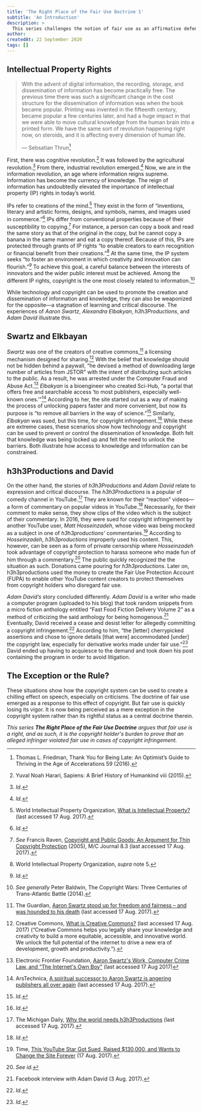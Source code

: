 ```yaml
---
title: 'The Right Place of the Fair Use Doctrine 1'
subtitle: 'An Introduction'
description: >
  This series challenges the notion of fair use as an affirmative defense. Such treatment not only runs contrary to the language of the law, it is also repugnant to the historical and Constitutional objective of copyright—to promote the diffusion of knowledge for the benefit of the public. To restore the balance, fair use and infringement must be viewed as two sides of the same coin. It is therefore impossible to determine infringement without inquiring into the possibility of fair use.
author:
createdAt: 22 September 2020
tags: []
---
```


## Intellectual Property Rights

> With the advent of digital information, the recording, storage, and dissemination of information has become practically free. The previous time there was such a significant change in the cost structure for the dissemination of information was when the book became popular. Printing was invented in the fifteenth century, became popular a few centuries later, and had a huge impact in that we were able to move cultural knowledge from the human brain into a printed form. We have the same sort of revolution happening right now, on steroids, and it is affecting every dimension of human life.
>
> — Sebsatian Thrun[^1]

First, there was cognitive revolution.[^2] It was followed by the agricultural revolution.[^3] From there, industrial revolution emerged.[^4] Now, we are in the information revolution, an age where information reigns supreme. Information has become the currency of knowledge. The reign of information has undoubtedly elevated the importance of intellectual property (IP) rights in today’s world.

<v-img src='information_age.svg' alt='Information Age'></v-img>

IPs refer to creations of the mind.[^5] They exist in the form of “inventions, literary and artistic forms, designs, and symbols, names, and images used in commerce.”[^6] IPs differ from conventional properties because of their susceptibility to copying.[^7] For instance, a person can copy a book and read the same story as that of the original in the copy, but he cannot copy a banana in the same manner and eat a copy thereof. Because of this, IPs are protected through grants of IP rights “to enable creators to earn recognition or financial benefit from their creations.”[^8] At the same time, the IP system seeks “to foster an environment in which creativity and innovation can flourish.”[^9] To achieve this goal, a careful balance between the interests of innovators and the wider public interest must be achieved. Among the different IP rights, copyright is the one most closely related to information.[^10]

While technology and copyright can be used to promote the creation and dissemination of information and knowledge, they can also be weaponized for the opposite—a stagnation of learning and critical discourse. The experiences of _Aaron Swartz_, _Alexandra Elbakyan_, _h3h3Productions_, and _Adam David_ illustrate this.

## Swartz and Elkbayan

_Swartz_ was one of the creators of creative commons,[^11] a licensing mechanism designed for sharing.[^12] With the belief that knowledge should not be hidden behind a paywall, “he devised a method of downloading large number of articles from JSTOR” with the intent of distributing such articles to the public. As a result, he was arrested under the Computer Fraud and Abuse Act.[^13] _Elbakyan_ is a bioengineer who created Sci-Hub, “a portal that offers free and searchable access ‘to most publishers, especially well-known ones.’”[^14] According to her, the site started out as a way of making the process of unlocking papers faster and more convenient, but now its purpose is “to remove all barriers in the way of science.”[^15] Similarly, _Elbakyan_ was sued, but this time, for copyright infringement.[^16] While these are extreme cases, these scenarios show how technology and copyright can be used to prevent or control the dissemination of knowledge. Both felt that knowledge was being locked up and felt the need to unlock the barriers. Both illustrate how access to knowledge and information can be constrained.

<v-img src='open_source.svg' alt='Open Source'></v-img>

## h3h3Productions and David

On the other hand, the stories of _h3h3Productions_ and _Adam David_ relate to expression and critical discourse. The _h3h3Productions_ is a popular of comedy channel in YouTube.[^17] They are known for their “reaction” videos—a form of commentary on popular videos in YouTube.[^18] Necessarily, for their comment to make sense, they show clips of the video which is the subject of their commentary. In 2016, they were sued for copyright infringement by another YouTube user, _Matt Hosseinzadeh_, whose video was being mocked as a subject in one of _h3h3productions’_ commentaries.[^19] According to _Hosseinzadeh_, _h3h3productions_ improperly used his content. This, however, can be seen as a form of private censorship where _Hosseinzadeh_ took advantage of copyright protection to harass someone who made fun of him through a commentary.[^20] The public quickly recognized the the situation as such. Donations came pouring for _h3h3productions_. Later on, h3h3productions used the money to create the Fair Use Protection Account (FUPA) to enable other YouTube content creators to protect themselves from copyright holders who disregard fair use.

<v-img src='public_discussion.svg' alt='Public Discussion'></v-img>

_Adam David’s_ story concluded differently. _Adam David_ is a writer who made a computer program (uploaded to his blog) that took random snippets from a micro fiction anthology entitled “Fast Food Fiction Delivery Volume 2” as a method of criticizing the said anthology for being homogenous.[^21] Eventually, David received a cease and desist letter for allegedly committing a copyright infringement.[^22] According to him, “the [letter] cherrypicked assertions and chose to ignore details [that were] accommodated \[under\] the copyright law, especially for derivative works made under fair use.”[^23] David ended up having to acquiesce to the demand and took down his post containing the program in order to avoid litigation.

## The Exception or the Rule?

These situations show how the copyright system can be used to create a chilling effect on speech, especially on criticisms. The doctrine of fair use emerged as a response to this effect of copyright. But fair use is quickly losing its vigor. It is now being perceived as a mere exception in the copyright system rather than its rightful status as a central doctrine therein.

_This series **The Right Place of the Fair Use Doctrine** argues that fair use is a right, and as such, it is the copyright holder's burden to prove that an alleged infringer violated fair use in cases of copyright infringement._

[^1]: Thomas L. Friedman, Thank You for Being Late: An Optimist’s Guide to Thriving in the Age of Accelerations 59 (2016).
[^2]: Yuval Noah Harari, Sapiens: A Brief History of Humankind viii (2015).
[^3]: _Id._
[^4]: _Id._
[^5]: World Intellectual Property Organization, [What is Intellectual Property?](www.wipo.int/about-ip/en) (last accessed 17 Aug. 2017).
[^6]: _Id._
[^7]: _See_ Francis Raven, [Copyright and Public Goods: An Argument for Thin Copyright Protection](http://journal.media-culture.org.au/0507/06-raven.php) (2005), M/C Journal 8.3 (last accessed 17 Aug. 2017).
[^8]: World Intellectual Property Organization, _supra_ note 5.
[^9]: _Id._
[^10]: _See generally_ Peter Baldwin, The Copyright Wars: Three Centuries of Trans-Atlantic Battle (2014).
[^11]: The Guardian, [Aaron Swartz stood up for freedom and fairness – and was hounded to his death](https://www.theguardian.com/commentisfree/2015/feb/07/aaron-swartz-suicide-internets-own-boy) (last accessed 17 Aug. 2017).
[^12]: Creative Commons, [What is Creative Commons?](https://creativecommons.org/about) (last accessed 17 Aug. 2017) (“Creative Commons helps you legally share your knowledge and creativity to build a more equitable, accessible, and innovative world. We unlock the full potential of the internet to drive a new era of development, growth and productivity.”).
[^13]: Electronic Frontier Foundation, [Aaron Swartz's Work, Computer Crime Law, and “The Internet's Own Boy”](https://www.eff.org/deeplinks/2014/08/aaron-swarts-work-internets-own-boy) (last accessed 17 Aug 2017)
[^14]: ArsTechnica, [A spiritual successor to Aaron Swartz is angering publishers all over again](https://arstechnica.com/tech-policy/2016/04/a-spiritual-successor-to-aaron-swartz-is-angering-publishers-all-over-again) (last accessed 17 Aug. 2017).
[^15]: _Id._
[^16]: _Id._
[^17]: The Michigan Daily, [Why the world needs h3h3Productions](https://www.michigandaily.com/section/arts/b-side-why-world-needs-h3h3productions) (last accessed 17 Aug. 2017).
[^18]: _Id._
[^19]: Time, [This YouTube Star Got Sued, Raised \$130,000, and Wants to Change the Site Forever](http://time.com/4349864/ethan-klein-h3h3productions-fair-use-protection-account-fupa/) (17 Aug. 2017).
[^20]: _See id._
[^21]: Facebook interview with Adam David (3 Aug. 2017).
[^22]: _Id._
[^23]: _Id._
